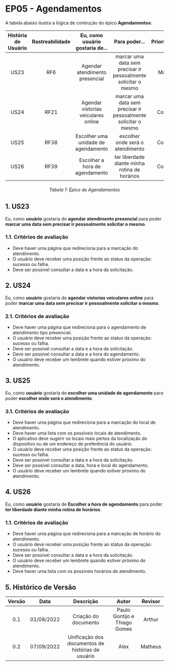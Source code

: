 # EP05 - Agendamentos
A tabela abaixo ilustra a lógica de contrução do épico **Agendamentos**:

| História de Usuário | Rastreabilidade | Eu, como usuário gostaria de... | Para poder... | Prioridade |
|:-:|:-:|:-:|:-:|:-:|
| US23 | RF6 | Agendar atendimento presencial | marcar uma data sem precisar ir pessoalmente solicitar o mesmo | Must |
| US24 | RF21 | Agendar vistorias veiculares online | marcar uma data sem precisar ir pessoalmente solicitar o mesmo | Could |
| US25 | RF38 | Escolher uma unidade de agendamento | escolher onde será o atendimento | Could |
| US26 | RF39 | Escolher a hora de agendamento| ter liberdade diante minha rotina de horários | Could |
<h6 align = "center"> Tabela 1: Épico de Agendamentos</h6> 

## 1. US23
Eu, como **usuário** gostaria de **agendar atendimento presencial** para poder **marcar uma data sem precisar ir 
pessoalmente solicitar o mesmo**.

### 1.1. Critérios de avaliação
* Deve haver uma página que redireciona para a marcação do atendimento.
* O usuário deve receber uma posição frente ao status da operação: sucesso ou falha.
* Deve ser possível consultar a data e a hora da solicitação.

## 2. US24
Eu, como **usuário** gostaria de **agendar vistorias veiculares online** para poder **marcar uma data sem precisar ir 
pessoalmente solicitar o mesmo**.

### 2.1. Critérios de avaliação
* Deve haver uma página que redireciona para o agendamento de atendimento tipo presencial.
* O usuário deve receber uma posição frente ao status da operação: sucesso ou falha.
* Deve ser possível consultar a data e a hora da solicitação.
* Deve ser possível consultar a data e a hora do agendamento.
* O usuário deve receber um lembrete quando estiver próximo do atendimento.


## 3. US25
Eu, como **usuário** gostaria de **escolher uma unidade de agendamento** para poder **escolher onde será o atendimento**.

### 3.1. Critérios de avaliação
* Deve haver uma página que redireciona para a marcação do local de atendimento.
* Deve haver uma lista com os possíveis locais de atendimento.
* O aplicativo deve sugerir os locais mais pertos da localização do dispositivo ou de um endereço de preferência do usuário.
* O usuário deve receber uma posição frente ao status da operação: sucesso ou falha.
* Deve ser possível consultar a data e a hora da solicitação.
* Deve ser possível consultar a data, hora e local do agendamento.
* O usuário deve receber um lembrete quando estiver próximo do atendimento.

## 4. US26
Eu, como **usuário** gostaria de **Escolher a hora de agendamento** para poder **ter liberdade diante minha rotina de horários**.

### 1.1. Critérios de avaliação
* Deve haver uma página que redireciona para a marcação de horário do atendimento.
* O usuário deve receber uma posição frente ao status da operação: sucesso ou falha.
* Deve ser possível consultar a data e a hora da solicitação.
* O usuário deve receber um lembrete quando estiver próximo do atendimento.
* Deve haver uma lista com os possíveis horários de atendimento.

## 5. Histórico de Versão
| Versão | Data | Descrição | Autor | Revisor |
|:-:|:-:|:-:|:-:|:-:|
| 0.1 | 01/08/2022 | Criação do documento | Paulo Gontijo e Thiago Gomes | Arthur|
|0.2|07/09/2022|Unificação dos documentos de histórias de usuário|Alex|Matheus|